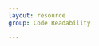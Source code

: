 ```yaml
---
layout: resource
group: Code Readability

---
```

<!-- General resources go here -->

<!-- ####Core -->

<!-- ####Intermediate -->

<!-- ####Advanced -->

<!-- ####Jedi -->
